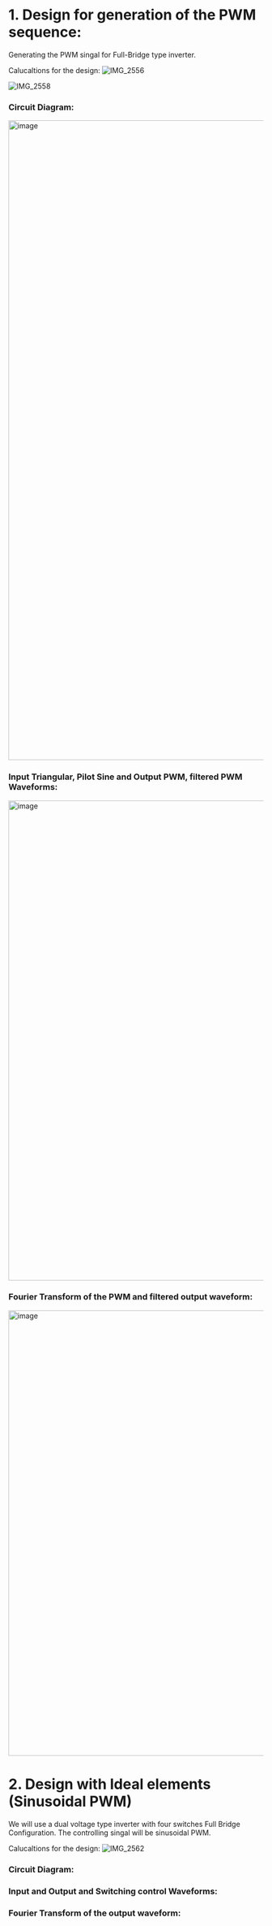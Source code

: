 # 1. Design for generation of the PWM sequence:
Generating the PWM singal for Full-Bridge type inverter.

Calucaltions for the design:
![IMG_2556](https://user-images.githubusercontent.com/47363228/228323982-e2d9a1c4-0e25-4c14-8006-fe69476274f4.jpg)

![IMG_2558](https://user-images.githubusercontent.com/47363228/228324015-9f9496e0-9c8e-4e5e-a7af-5bc44aca722f.jpg)

### Circuit Diagram:
<img width="1261" alt="image" src="https://user-images.githubusercontent.com/47363228/228352333-384c37b1-520e-49db-8a79-2081e9c767a5.png">


### Input Triangular, Pilot Sine and Output PWM, filtered PWM Waveforms:
<img width="946" alt="image" src="https://user-images.githubusercontent.com/47363228/228352628-0c7a94d4-69b1-4683-93c9-20c93e5c675d.png">


### Fourier Transform of the PWM and filtered output waveform:
<img width="878" alt="image" src="https://user-images.githubusercontent.com/47363228/228352762-ba823a42-f354-44f5-aba3-c609b2ba68e9.png">



# 2. Design with Ideal elements (Sinusoidal PWM)
We will use a dual voltage type inverter with four switches Full Bridge Configuration. The controlling singal will be sinusoidal PWM.

Calucaltions for the design:
![IMG_2562](https://user-images.githubusercontent.com/47363228/228578696-99ae8e60-86ae-4b89-8f2a-c63d3902f39a.jpg)


### Circuit Diagram:


### Input and Output and Switching control Waveforms:


### Fourier Transform of the output waveform:
